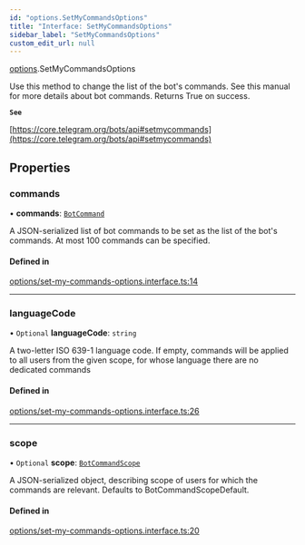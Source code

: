 ```yaml
---
id: "options.SetMyCommandsOptions"
title: "Interface: SetMyCommandsOptions"
sidebar_label: "SetMyCommandsOptions"
custom_edit_url: null
---
```


[options](../modules/options.md).SetMyCommandsOptions

Use this method to change the list of the bot's commands. See this manual for
more details about bot commands. Returns True on success.

**`See`**

[https://core.telegram.org/bots/api#setmycommands](https://core.telegram.org/bots/api#setmycommands)

## Properties

### commands

• **commands**: [`BotCommand`](types.BotCommand.md)

A JSON-serialized list of bot commands to be set as the list of the bot's
commands. At most 100 commands can be specified.

#### Defined in

[options/set-my-commands-options.interface.ts:14](https://github.com/DeityLamb/telegramjs/blob/32b4cca/packages/common/lib/interfaces/options/set-my-commands-options.interface.ts#L14)

___

### languageCode

• `Optional` **languageCode**: `string`

A two-letter ISO 639-1 language code. If empty, commands will be applied to all
users from the given scope, for whose language there are no dedicated commands

#### Defined in

[options/set-my-commands-options.interface.ts:26](https://github.com/DeityLamb/telegramjs/blob/32b4cca/packages/common/lib/interfaces/options/set-my-commands-options.interface.ts#L26)

___

### scope

• `Optional` **scope**: [`BotCommandScope`](../modules/types.md#botcommandscope)

A JSON-serialized object, describing scope of users for which the commands are
relevant. Defaults to BotCommandScopeDefault.

#### Defined in

[options/set-my-commands-options.interface.ts:20](https://github.com/DeityLamb/telegramjs/blob/32b4cca/packages/common/lib/interfaces/options/set-my-commands-options.interface.ts#L20)

